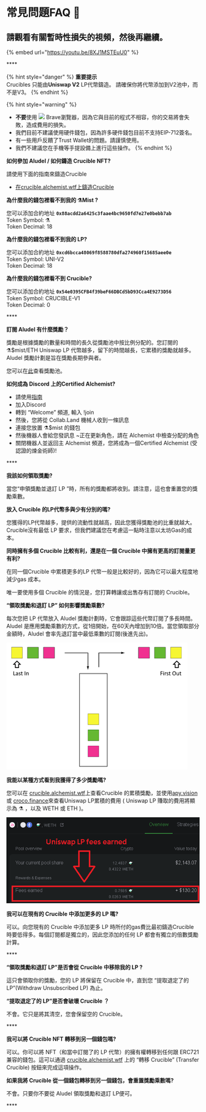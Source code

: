 # 常見問題FAQ 📖

## **請觀看有關暫時性損失的視頻，然後再繼續。**

{% embed url="https://youtu.be/8XJ1MSTEuU0" %}

\*\*\*\*

{% hint style="danger" %}
**重要提示**  
Crucibles 只能由**Uniswap V2** LP代幣鑄造。 請確保你將代幣添加到V2池中，而不是V3。
{% endhint %}

{% hint style="warning" %}
* **不要**使用 ![](../.gitbook/assets/brave.png) Brave瀏覽器，因為它與目前的程式不相容，你的交易將會失敗，造成費用的損失。
* 我們目前不建議使用硬件錢包，因為許多硬件錢包目前不支持EIP-712簽名。
* 有一些用戶反饋了Trust Wallet的問題。請謹慎使用。 
*  我們不建議您在手機等手提設備上進行這些操作。 
{% endhint %}

**如何參加 Aludel / 如何鑄造 Crucible NFT?**

請使用下面的指南來鑄造Crucible

* [在crucible.alchemist.wtf上鑄造Crucible](guides-crucible.alchemist.wtf/)



**為什麼我的錢包裡看不到我的 ⚗️Mist ?**

您可以添加合約地址 **`0x88acdd2a6425c3faae4bc9650fd7e27e0bebb7ab`**   
Token Symbol: ⚗️  
Token Decimal: 18



**為什麼我的錢包裡看不到我的 LP?**

您可以添加合約地址 **`0xcd6bcca48069f8588780dfa274960f15685aee0e`**   
Token Symbol: UNI-V2  
Token Decimal: 18



**為什麼我的錢包裡看不到 Crucible?**

您可以添加合約地址 **`0x54e0395CFB4f39beF66DBCd5bD93Cca4E9273D56`**   
Token Symbol: CRUCIBLE-V1  
Token Decimal: 0

\*\*\*\*

**訂閱 Aludel 有什麼獎勵？**

獎勵是根據獎勵的數量和時間的長久從獎勵池中按比例分配的。您訂閱的⚗️$mist/ETH Uniswap LP 代幣越多，留下的時間越長，它累積的獎勵就越多。 Aludel 獎勵計劃是旨在獎勵長期參與者。

您可以在[此](https://etherscan.io/address/0x04108d6e9a51bec5170f8fd953a156cf754ba541)查看獎勵池。



**如何成為 Discord 上的Certified Alchemist?**

* 請使用[指南](how-to-become-a-certified-alchemist-on-discord.md)
* 加入Discord
* 轉到 “Welcome” 頻道, 輸入 !join
* 然後，您將從 Collab.Land 機械人收到一條訊息
* 連接您放置 ⚗️$mist 的錢包
* 然後機器人會給您發訊息 ~正在更新角色，請在 Alchemist 中檢查分配的角色
* 關閉機器人並返回主 Alchemist 頻道，您將成為一個Certified Alchemist \(受認證的煉金術師\)!

\*\*\*\*

**我該如何領取獎勵?**

當您“申領獎勵並退訂 LP ”時，所有的獎勵都將收到。請注意，這也會重置您的獎勵乘數。



**放入 Crucible 的LP代幣多與少有分別的嗎?**

您獲得的LP代幣越多，提供的流動性就越高，因此您獲得獎勵池的比重就越大。Crucible沒有最低 LP 要求，但我們建議您在考慮這一點時注意以太坊Gas的成本。



**同時擁有多個 Crucible 比較有利，還是在一個 Crucible 中擁有更高的訂閱量更有利?**

在同一個Crucible 中累積更多的LP 代幣一般是比較好的，因為它可以最大程度地減少gas 成本。

唯一要使用多個 Crucible 的情況是，您打算轉讓或出售存有訂閱的 Crucible。



**“領取獎勵和退訂 LP” 如何影響獎勵乘數?**

每次您把 LP 代幣放入  Aludel 獎勵計劃時，它會跟踪這些代幣訂閱了多長時間。 Aludel 是應用獎勵乘數的方式，從1倍開始，在60天內增加到10倍。當您領取部分金額時，Aludel 會率先退訂當中最低乘數的訂閱\(後進先出\)。

![](../.gitbook/assets/untitled%20%281%29.png)

 **我能以某種方式看到我獲得了多少獎勵嗎?**

您可以在 [crucible.alchemist.wtf](https://crucible.alchemist.wtf/)上查看Crucible 的累積獎勵，並使用[apy.vision](https://apy.vision/) 或 [croco.finance](https://croco.finance/)來查看Uniswap LP累積的費用 \( Uniswap LP 賺取的費用將顯示為 ⚗️ ，以及 WETH 或 ETH \)。

![croco.finance](../.gitbook/assets/untitled.png)



**我可以在現有的 Crucible 中添加更多的 LP 嗎?**

可以。向您現有的 Crucible 中添加更多 LP 時所付的gas費比最初鑄造Crucible 時要低得多。每個訂閱都是獨立的，因此您添加的任何 LP 都會有獨立的倍數獎勵計算。

\*\*\*\*

**“領取獎勵和退訂 LP”是否會從 Crucible 中移除我的 LP ?**

這只會領取你的獎勵，您的 LP 將保留在 Crucible 中，直到您 “提取退定了的 LP”\(Withdraw Unsubscribed LP\) 為止。



**“提取退定了的 LP”是否會破壞 Crucible ？**

不會。它只是將其清空，您會保留空的 Crucible。

\*\*\*\*

**我可以將 Crucible NFT 轉移到另一個錢包嗎?**

可以。你可以將 NFT（和當中訂閱了的 LP 代幣）的擁有權轉移到任何跟 ERC721 兼容的錢包。這可以通過 [crucible.alchemist.wtf](https://crucible.alchemist.wtf/) 上的 “轉移 Crucible” \(Transfer Crucible\) 按鈕來完成這項操作。



**如果我將 Crucible 從一個錢包轉移到另一個錢包，會重置獎勵乘數嗎?**

不會。只要你不要從 Aludel 領取獎勵和退訂 LP便可。

\*\*\*\*

